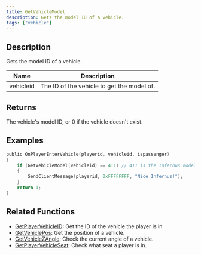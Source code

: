 ```yaml
---
title: GetVehicleModel
description: Gets the model ID of a vehicle.
tags: ["vehicle"]
---
```


## Description

Gets the model ID of a vehicle.

| Name      | Description                                |
| --------- | ------------------------------------------ |
| vehicleid | The ID of the vehicle to get the model of. |

## Returns

The vehicle's model ID, or 0 if the vehicle doesn't exist.

## Examples

```c
public OnPlayerEnterVehicle(playerid, vehicleid, ispassenger)
{
    if (GetVehicleModel(vehicleid) == 411) // 411 is the Infernus model
    {
        SendClientMessage(playerid, 0xFFFFFFFF, "Nice Infernus!");
    }
    return 1;
}
```

## Related Functions

- [GetPlayerVehicleID](GetPlayerVehicleID.md): Get the ID of the vehicle the player is in.
- [GetVehiclePos](GetVehiclePos.md): Get the position of a vehicle.
- [GetVehicleZAngle](GetVehicleZAngle.md): Check the current angle of a vehicle.
- [GetPlayerVehicleSeat](GetPlayerVehicleSeat.md): Check what seat a player is in.
